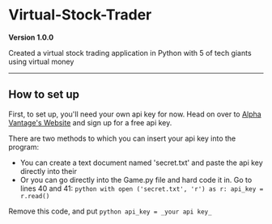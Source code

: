 # Virtual-Stock-Trader

**Version 1.0.0**

Created a virtual stock trading application in Python with 5 of tech giants using virtual money

---

## How to set up

First, to set up, you'll need your own api key for now. Head on over to [Alpha Vantage's Website](https://www.alphavantage.co/) and sign up for a free api key.

There are two methods to which you can insert your api key into the program:
* You can create a text document named 'secret.txt' and paste the api key directly into their
* Or you can go directly into the Game.py file and hard code it in.
Go to lines 40 and 41: ```python
                       with open ('secret.txt', 'r') as r:
                           api_key = r.read()
                       ```

Remove this code, and put ```python
                            api_key = _your api key_
                          ```

